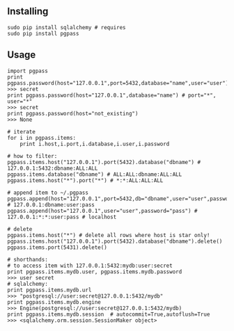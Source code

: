Installing
----------

	sudo pip install sqlalchemy # requires
	sudo pip install pgpass

Usage
----------

	import pgpass
	print pgpass.password(host="127.0.0.1",port=5432,database="name",user="user")
	>>> secret
	print pgpass.password(host="127.0.0.1",database="name") # port="*", user="*"
	>>> secret
	print pgpass.password(host="not_existing") 
	>>> None

	# iterate
	for i in pgpass.items:
		print i.host,i.port,i.database,i.user,i.password

	# how to filter:
	pgpass.items.host("127.0.0.1").port(5432).database("dbname") # 127.0.0.1:5432:dbname:ALL:ALL
	pgpass.items.database("dbname") # ALL:ALL:dbname:ALL:ALL
	pgpass.items.host("*").port("*") # *:*:ALL:ALL:ALL
 
	# append item to ~/.pgpass
	pgpass.append(host="127.0.0.1",port=5432,db="dbname",user="user",password="pass") # 127.0.0.1:dbname:user:pass
	pgpass.append(host="127.0.0.1",user="user",password="pass") # 127.0.0.1:*:*:user:pass # localhost

	# delete
	pgpass.items.host("*") # delete all rows where host is star only!
	pgpass.items.host("127.0.0.1").port(5432).database("dbname").delete()
	pgpass.items.port(5431).delete()

	# shorthands:
	# to access item with 127.0.0.1:5432:mydb:user:secret
	print pgpass.items.mydb.user, pgpass.items.mydb.password
	>>> user secret
	# sqlalchemy:
	print pgpass.items.mydb.url 
	>>> "postgresql://user:secret@127.0.0.1:5432/mydb"
	print pgpass.items.mydb.engine
	>>> Engine(postgresql://user:secret@127.0.0.1:5432/mydb)
	print pgpass.items.mydb.session  # autocommit=True,autoflush=True
	>>> <sqlalchemy.orm.session.SessionMaker object>